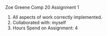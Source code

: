 Zoe Greene
Comp 20 
Assignment 1

1. All aspects of work correctly implemented.
2. Collaborated with: myself
3. Hours Spend on Assignment: 4